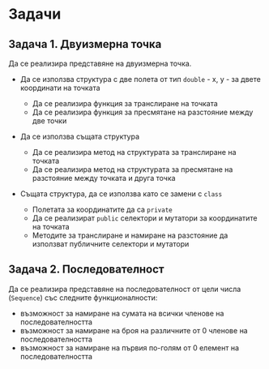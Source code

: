 # Задачи

## Задача 1. Двуизмерна точка

Да се реализира представяне на двуизмерна точка.

- Да се използва структура с две полета от тип `double` - x, y - за 
двете координати на точката
  - Да се реализира функция за транслиране на точката
  - Да се реализира функция за пресмятане на разстояние между две точки

- Да се използва същата структура
  - Да се реализира метод на структурата за транслиране на точката
  - Да се реализира метод на структурата за пресмятане на разстояние между точката и друга точка

- Същата структура, да се използва като се замени с `class`
  - Полетата за координатите да са `private`
  - Да се реализират `public` селектори и мутатори за координатите на точката
  - Методите за транслиране и намиране на разстояние да използват публичните селектори и мутатори

## Задача 2. Последователност

Да се реализира представяне на последователност от цели числа (`Sequence`) със следните функционалности:

- възможност за намиране на сумата на всички членове на последователността
- възможност за намиране на броя на различните от 0 членове на последователността
- възможност за намиране на първия по-голям от 0 елемент на последователността
